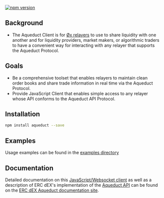 [![npm version](https://badge.fury.io/js/aqueduct.svg)](https://badge.fury.io/js/aqueduct)

## Background

- The Aqueduct Client is for [Øx relayers](http://0xproject.com) to use to share liquidity with one another and for liquidity providers, market makers, or algorithmic traders to have a convenient way for interacting with any relayer that supports the Aqueduct Protocol.

## Goals

- Be a comprehensive toolset that enables relayers to maintain clean order books and share trade information in real time via the Aqueduct Protocol.
- Provide JavaScript Client that enables simple access to any relayer whose API conforms to the Aqueduct API Protocol.

## Installation

```sh
npm install aqueduct --save
```

## Examples
Usage examples can be found in the [examples directory](https://github.com/ERCdEX/aqueduct/tree/master/src/examples)

## Documentation
Detailed documentation on this [JavaScript/Websocket client](https://aqueduct.ercdex.com/client/index.html) as well as a description of ERC dEX's implementation of the [Aqueduct API](https://aqueduct.ercdex.com/#/rest) can be found on the [ERC dEX Aqueduct documentation site](https://aqueduct.ercdex.com).
